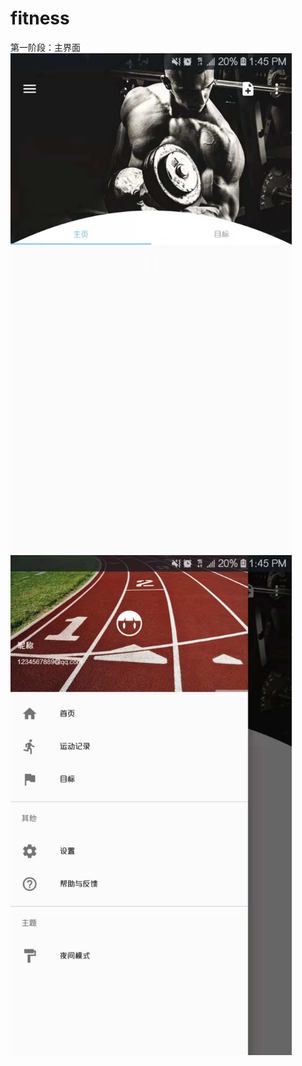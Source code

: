 # fitness
第一阶段：主界面<br>
<img src="https://github.com/BrinsLee/fitness/blob/master/app/src/main/res/mipmap-hdpi/1.jpg" width=450dp height=800dp/>
<img src="https://github.com/BrinsLee/fitness/blob/master/app/src/main/res/mipmap-hdpi/2.jpg" width=450dp height=800dp/>
